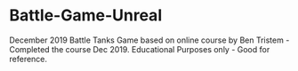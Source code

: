 # Battle-Game-Unreal
December 2019
Battle Tanks Game based on online course by Ben Tristem - Completed the course Dec 2019.
Educational Purposes only - Good for reference. 




